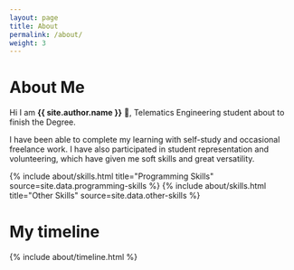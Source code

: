 ```yaml
---
layout: page
title: About
permalink: /about/
weight: 3
---
```


# **About Me**

Hi I am **{{ site.author.name }}** :wave:, Telematics Engineering student about to finish the Degree.

I have been able to complete my learning with self-study and occasional freelance work. I have also participated in student representation and volunteering, which have given me soft skills and great versatility.

<div class="row">
{% include about/skills.html title="Programming Skills" source=site.data.programming-skills %}
{% include about/skills.html title="Other Skills" source=site.data.other-skills %}
</div>

# My timeline

<div class="row">
{% include about/timeline.html %}
</div>